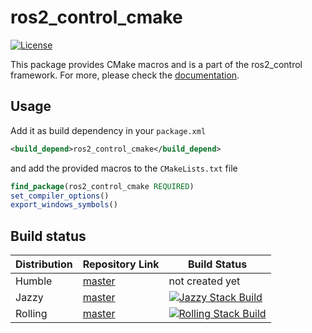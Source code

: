 # ros2_control_cmake

[![License](https://img.shields.io/badge/License-Apache%202.0-blue.svg)](https://opensource.org/licenses/Apache-2.0)

This package provides CMake macros and is a part of the ros2_control framework.
For more, please check the [documentation](https://control.ros.org/).

## Usage
Add it as build dependency in your `package.xml`

```xml
<build_depend>ros2_control_cmake</build_depend>
```

and add the provided macros to the `CMakeLists.txt` file

```cmake
find_package(ros2_control_cmake REQUIRED)
set_compiler_options()
export_windows_symbols()
```

## Build status

| Distribution | Repository Link | Build Status |
|--------------|-----------------|--------------|
| Humble      | [master](https://github.com/ros-controls/ros2_control_cmake/tree/master) | not created yet |
| Jazzy     | [master](https://github.com/ros-controls/ros2_control_cmake/tree/master) | [![Jazzy Stack Build](https://github.com/ros-controls/ros2_control_cmake/actions/workflows/jazzy-stack-build.yml/badge.svg?branch=master)](https://github.com/ros-controls/ros2_control_cmake/actions/workflows/jazzy-stack-build.yml) |
| Rolling     | [master](https://github.com/ros-controls/ros2_control_cmake/tree/master) | [![Rolling Stack Build](https://github.com/ros-controls/ros2_control_cmake/actions/workflows/rolling-stack-build.yml/badge.svg?branch=master)](https://github.com/ros-controls/ros2_control_cmake/actions/workflows/rolling-stack-build.yml) |
